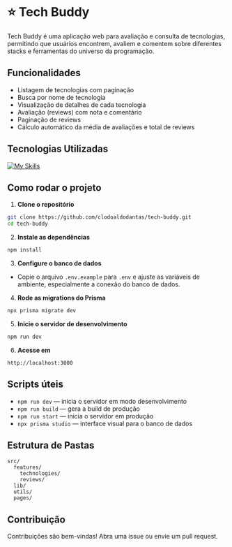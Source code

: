 # ⭐ Tech Buddy

Tech Buddy é uma aplicação web para avaliação e consulta de tecnologias, permitindo que usuários encontrem, avaliem e comentem sobre diferentes stacks e ferramentas do universo da programação.

## Funcionalidades

- Listagem de tecnologias com paginação
- Busca por nome de tecnologia
- Visualização de detalhes de cada tecnologia
- Avaliação (reviews) com nota e comentário
- Paginação de reviews
- Cálculo automático da média de avaliações e total de reviews

## Tecnologias Utilizadas

[![My Skills](https://skillicons.dev/icons?i=react,next,ts,tailwind,prisma,postgres)](https://skillicons.dev)

## Como rodar o projeto

1. **Clone o repositório**
```bash
git clone https://github.com/clodoaldodantas/tech-buddy.git
cd tech-buddy
```

2. **Instale as dependências**
```bash
npm install
```

3. **Configure o banco de dados**
- Copie o arquivo `.env.example` para `.env` e ajuste as variáveis de ambiente, especialmente a conexão do banco de dados.

4. **Rode as migrations do Prisma**
```bash
npx prisma migrate dev
```

5. **Inicie o servidor de desenvolvimento**
```bash
npm run dev
```

6. **Acesse em**
```
http://localhost:3000
```

## Scripts úteis

- `npm run dev` — inicia o servidor em modo desenvolvimento
- `npm run build` — gera a build de produção
- `npm run start` — inicia o servidor em produção
- `npx prisma studio` — interface visual para o banco de dados

## Estrutura de Pastas

```
src/
  features/
    technologies/
    reviews/
  lib/
  utils/
  pages/
```

## Contribuição

Contribuições são bem-vindas! Abra uma issue ou envie um pull request.
